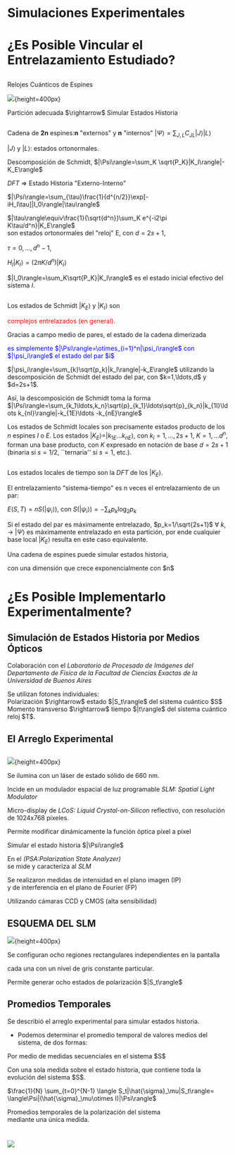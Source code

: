 # Simulaciones Experimentales

# ¿Es Posible Vincular el Entrelazamiento Estudiado?

##
<span class="fragment (appear)" data-fragment-index="1"><p>
Relojes Cuánticos de Espines

<span class="fragment (appear)" data-fragment-index="2"><p>![](dimclock.svg){height=400px}
 
<span class="fragment (appear)" data-fragment-index="3"><p>

<p class="fragment grow">Partición adecuada $\rightarrow$ Simular Estados Historia</p>

##
<span class="fragment (appear)" data-fragment-index="1"><p>
Cadena de <b>2n</b> espines:<b>n</b> &quot;externos&quot; y <b>n</b> &quot;internos&quot;
$|\Psi\rangle=\sum_{J,L}C_{JL}|J\rangle|L\rangle$
<span class="fragment (appear)" data-fragment-index="2"><p>
$|J\rangle$ y $|L\rangle$: estados ortonormales. 

<span class="fragment (appear)" data-fragment-index="3"><p>
Descomposición de Schmidt,
$|\Psi\rangle=\sum_K  \sqrt{P_K}|K_I\rangle|-K_E\rangle$

<span class="fragment (appear)" data-fragment-index="4"><p>
<i>DFT</i> $\Longrightarrow$ Estado Historia &quot;Externo-Interno&quot;
<span class="fragment (appear)" data-fragment-index="5"><p>
$|\Psi\rangle=\sum_{\tau}\frac{1}{d^{n/2}}\exp[-iH_I\tau]|I_0\rangle|\tau\rangle$

<span class="fragment (appear)" data-fragment-index="6"><p>
$|\tau\rangle\equiv\frac{1}{\sqrt{d^n}}\sum_K e^{-i2\pi K\tau/d^n}|K_E\rangle$  
son estados ortonormales del &quot;reloj&quot; E, con $d=2s+1$,  

$\tau=0,\ldots,d^n-1$,  

$H_I|K_I\rangle=(2\pi K/d^n)|K_I\rangle$ 

$|I_0\rangle=\sum_K\sqrt{P_K}|K_I\rangle$ es el estado inicial efectivo del sistema $I$.  

##
<span class="fragment (appear)" data-fragment-index="1"><p>
Los estados de Schmidt $|K_{E}\rangle$ y $|K_I\rangle$ son <p style="color: red">complejos entrelazados (en general).</p>

<span class="fragment (appear)" data-fragment-index="2"><p> 
Gracias a campo medio de pares, el estado de la cadena dimerizada
<p style="color: blue">es simplemente $|\Psi\rangle=\otimes_{i=1}^n|\psi_i\rangle$ con $|\psi_i\rangle$ el estado del par $i$</p>
$|\psi_i\rangle=\sum_{k}\sqrt{p_k}|k_I\rangle|-k_E\rangle$
utilizando la descomposición de Schmidt del estado del par, con $k=1,\ldots,d$ y $d=2s+1$. 

<span class="fragment (appear)" data-fragment-index="3"><p>
Así, la descomposición de Schmidt toma la forma 
$|\Psi\rangle=\sum_{k_1\ldots,k_n}\sqrt{p}_{k_1}\ldots\sqrt{p}_{k_n}|k_{1I}\ldots k_{nI}\rangle|-k_{1E}\ldots -k_{nE}\rangle$

<span class="fragment (appear)" data-fragment-index="4"><p>
Los estados de Schmidt locales son precisamente estados producto de los $n$ espines $I$ o $E$. 
Los estados $|K_E\rangle=|k_{1E}\ldots k_{nE}\rangle$, 
con $k_i=1,\ldots, 2s+1$,  $K=1,\ldots d^n$, 
forman una base producto, con $K$ expresado en notación de base $d=2s+1$ (binaria si $s=1/2$, ``ternaria'' si $s=1$, etc.).


##
<span class="fragment (appear)" data-fragment-index="1"><p>
Los estados locales de tiempo son la <i>DFT</i> de los $|K_E\rangle$. 

<span class="fragment (appear)" data-fragment-index="2"><p>

<p class="fragment current-visible">El entrelazamiento &quot;sistema-tiempo&quot; 
es n veces el entrelazamiento de un par:</p> 

<span class="fragment (appear)" data-fragment-index="3"><p>
$E(S,T)=n S(|\psi_i\rangle)$, con $S(|\psi_i\rangle)=-\sum_k p_k \log_2 p_k$ 
 
<span class="fragment (appear)" data-fragment-index="4"><p>
Si el estado del par es máximamente entrelazado, $p_k=1/\sqrt{2s+1}$ 
$\forall$ $k$, $\rightarrow$ $|\Psi\rangle$ es máximamente entrelazado en esta partición,
por ende cualquier base local $|K_E\rangle$ resulta en este caso equivalente. 

<span class="fragment (appear)" data-fragment-index="5"><p>
Una cadena de espines puede simular estados historia, 
<p class="fragment grow">con una dimensión que crece exponencialmente con $n$</p> 

# ¿Es Posible Implementarlo Experimentalmente?

## Simulación de Estados Historia por Medios Ópticos

<p class="fragment current-visible">Colaboración con el <i>Laboratorio
de Procesado de Imágenes del Departamento de Física de la Facultad de Ciencias Exactas
de la Universidad de Buenos Aires</i></p> 

<p class="fragment current-visible">
Se utilizan fotones individuales:<br>
Polarización $\rightarrow$ estado $|S_t\rangle$ del sistema cuántico $S$<br>
Momento transverso $\rightarrow$ tiempo $|t\rangle$ del sistema cuántico reloj $T$.</p>


## El Arreglo Experimental

##

![](SETUP.jpg){height=400px}

<p class="fragment current-visible">Se ilumina con un láser de estado sólido de 660 nm.</p>

<p class="fragment current-visible"> 
Incide en un modulador espacial de luz programable <i>SLM: Spatial Light Modulator</i></p>

<p class="fragment current-visible">
Micro-display de <i>LCoS: Liquid Crystal-on-Silicon</i> reflectivo, con resolución 
de 1024x768 píxeles.</p>

<p class="fragment current-visible">
Permite modificar dinámicamente la función óptica píxel a píxel</p> 

<p class="fragment current-visible"> 
Simular el estado historia $|\Psi\rangle$</p>

<p class="fragment current-visible">En el <i>(PSA:Polarization State Analyzer)</i> <br>
se mide y caracteriza al <i>SLM</i></p>

<p class="fragment current-visible">
Se realizaron medidas de intensidad en el plano imagen (IP)<br> 
y de interferencia en el plano de Fourier (FP)</p>

<p class="fragment current-visible">Utilizando cámaras CCD y CMOS (alta sensibilidad)</p>


## ESQUEMA DEL SLM

![](SLM.jpg){height=400px}

<p class="fragment current-visible">
Se configuran ocho regiones rectangulares independientes en la pantalla</p>

<p class="fragment current-visible">
cada una con un nivel de gris constante particular.</p> 

<p class="fragment current-visible">
Permite generar ocho estados de polarización $|S_t\rangle$</p>

## Promedios Temporales
<span class="fragment (appear)" data-fragment-index="1"><p>
Se describió el arreglo experimental para simular estados historia.

<span class="fragment (appear)" data-fragment-index="2"><p>
- Podemos determinar el promedio temporal de valores medios del sistema, de dos formas:

 <span class="fragment (appear)" data-fragment-index="3"><p>
  <p class="fragment highlight-red">Por medio de medidas secuenciales en el sistema $S$</p>
 <p class="fragment highlight-blue">Con una sola medida sobre el estado historia, que contiene toda la evolución del sistema $S$.</p>
 <p class="fragment grow"> $\frac{1}{N} \sum_{t=0}^{N-1} \langle S_t|\hat{\sigma}_\mu|S_t\rangle= \langle\Psi|(\hat{\sigma}_\mu\otimes I)|\Psi\rangle$</p>

 <span class="fragment (appear)" data-fragment-index="4"><p>  
 <p class="fragment grow">Promedios temporales de la polarización del sistema <br> mediante una única medida.</p> 


# <a href="../Portada2.svg#3">![](../home.png)</a>


